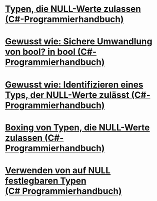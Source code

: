 # [Typen, die NULL-Werte zulassen (C#-Programmierhandbuch)](index.md)
# [Gewusst wie: Sichere Umwandlung von bool? in bool (C#-Programmierhandbuch)](how-to-safely-cast-from-bool-to-bool.md)
# [Gewusst wie: Identifizieren eines Typs, der NULL-Werte zulässt (C#-Programmierhandbuch)](how-to-identify-a-nullable-type.md)
# [Boxing von Typen, die NULL-Werte zulassen (C#-Programmierhandbuch)](boxing-nullable-types.md)
# [Verwenden von auf NULL festlegbaren Typen (C# Programmierhandbuch)](using-nullable-types.md)
